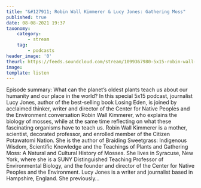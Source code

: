 ```yaml
---
title: "&#127911; Robin Wall Kimmerer & Lucy Jones: Gathering Moss"
published: true
date: 08-08-2021 19:37
taxonomy:
    category:
        - stream
    tag:
        - podcasts
header_image: '0'
theurl: https://feeds.soundcloud.com/stream/1099367980-5x15-robin-wall-kimmerer-lucy-jones-gathering-moss.mp3
image: 
template: listen
--- 
```

Episode summary: What can the planet’s oldest plants teach us about our humanity and our place in the world? In this special 5x15 podcast, journalist Lucy Jones, author of the best-selling book Losing Eden, is joined by acclaimed thinker, writer and director of the Center for Native Peoples and the Environment conversation Robin Wall Kimmerer, who explains the biology of mosses, while at the same time reflecting on what these fascinating organisms have to teach us. Robin Wall Kimmerer is a mother, scientist, decorated professor, and enrolled member of the Citizen Potawatomi Nation. She is the author of Braiding Sweetgrass: Indigenous Wisdom, Scientific Knowledge and the Teachings of Plants and Gathering Moss: A Natural and Cultural History of Mosses. She lives in Syracuse, New York, where she is a SUNY Distinguished Teaching Professor of Environmental Biology, and the founder and director of the Center for Native Peoples and the Environment. Lucy Jones is a writer and journalist based in Hampshire, England. She previously…
